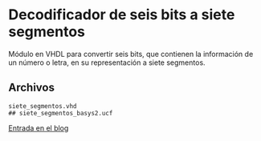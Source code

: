Decodificador de seis bits a siete segmentos
=====

Módulo en VHDL para convertir seis bits, que contienen la información de un número o letra, en su representación a siete segmentos.

Archivos
-----

	siete_segmentos.vhd
	## siete_segmentos_basys2.ucf

[Entrada en el blog](http://www.estadofinito.com/siete-segmentos-y-vhdl/)